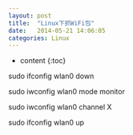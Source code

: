 ```yaml
---
layout: post
title:  "Linux下抓WiFi包"
date:   2014-05-21 14:06:05
categories: Linux
---
```


* content
{:toc}

sudo ifconfig wlan0 down

sudo iwconfig wlan0 mode monitor

sudo iwconfig wlan0 channel X

sudo ifconfig wlan0 up
